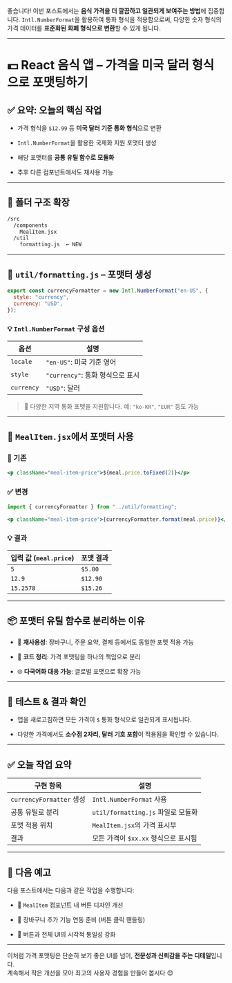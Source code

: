 좋습니다! 이번 포스트에서는 **음식 가격을 더 깔끔하고 일관되게 보여주는 방법**에 집중합니다. `Intl.NumberFormat`을 활용하여 통화 형식을 적용함으로써, 다양한 숫자 형식의 가격 데이터를 **표준화된 화폐 형식으로 변환**할 수 있게 됩니다.

---

# 💵 React 음식 앱 – 가격을 미국 달러 형식으로 포맷팅하기

## ✅ 요약: 오늘의 핵심 작업

- 가격 형식을 `$12.99` 등 **미국 달러 기준 통화 형식**으로 변환
    
- `Intl.NumberFormat`을 활용한 국제화 지원 포맷터 생성
    
- 해당 포맷터를 **공통 유틸 함수로 모듈화**
    
- 추후 다른 컴포넌트에서도 재사용 가능
    

---

## 📁 폴더 구조 확장

```bash
/src
  /components
    MealItem.jsx
  /util
    formatting.js  ← NEW
```

---

## 🧱 `util/formatting.js` – 포맷터 생성

```js
export const currencyFormatter = new Intl.NumberFormat("en-US", {
  style: "currency",
  currency: "USD",
});
```

### 💡 `Intl.NumberFormat` 구성 옵션

|옵션|설명|
|---|---|
|`locale`|`"en-US"`: 미국 기준 영어|
|`style`|`"currency"`: 통화 형식으로 표시|
|`currency`|`"USD"`: 달러|

> 📌 다양한 지역 통화 포맷을 지원합니다. 예: `"ko-KR"`, `"EUR"` 등도 가능

---

## 🧩 `MealItem.jsx`에서 포맷터 사용

### 🔁 기존

```jsx
<p className="meal-item-price">${meal.price.toFixed(2)}</p>
```

### ✅ 변경

```jsx
import { currencyFormatter } from "../util/formatting";

<p className="meal-item-price">{currencyFormatter.format(meal.price)}</p>
```

### 💡 결과

|입력 값 (`meal.price`)|포맷 결과|
|---|---|
|`5`|`$5.00`|
|`12.9`|`$12.90`|
|`15.2578`|`$15.26`|

---

## 📦 포맷터 유틸 함수로 분리하는 이유

- 💎 **재사용성**: 장바구니, 주문 요약, 결제 등에서도 동일한 포맷 적용 가능
    
- 🧼 **코드 정리**: 가격 포맷팅을 하나의 책임으로 분리
    
- 🌐 **다국어화 대응 가능**: 글로벌 포맷으로 확장 가능
    

---

## 🧪 테스트 & 결과 확인

- 앱을 새로고침하면 모든 가격이 `$` 통화 형식으로 일관되게 표시됩니다.
    
- 다양한 가격에서도 **소수점 2자리, 달러 기호 포함**이 적용됨을 확인할 수 있습니다.
    

---

## ✅ 오늘 작업 요약

|구현 항목|설명|
|---|---|
|`currencyFormatter` 생성|`Intl.NumberFormat` 사용|
|공통 유틸로 분리|`util/formatting.js` 파일로 모듈화|
|포맷 적용 위치|`MealItem.jsx`의 가격 표시부|
|결과|모든 가격이 `$xx.xx` 형식으로 표시됨|

---

## 📌 다음 예고

다음 포스트에서는 다음과 같은 작업을 수행합니다:

- 🧾 `MealItem` 컴포넌트 내 버튼 디자인 개선
    
- 🛒 장바구니 추가 기능 연동 준비 (버튼 클릭 핸들링)
    
- 🎨 버튼과 전체 UI의 시각적 통일성 강화
    

---

이처럼 가격 포맷팅은 단순히 보기 좋은 UI를 넘어, **전문성과 신뢰감을 주는 디테일**입니다.  
계속해서 작은 개선을 모아 최고의 사용자 경험을 만들어 봅시다 😊